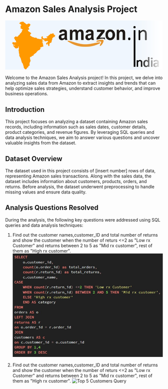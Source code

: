 # Amazon Sales Analysis Project
![Banner Image](https://github.com/Harish-ux779/Amazon-Sales---Analysis/blob/main/amazon_india_wide_image-3.jpg)

Welcome to the Amazon Sales Analysis project! In this project, we delve into analyzing sales
data from Amazon to extract insights and trends that can help optimize sales strategies,
understand customer behavior, and improve business operations.
## Introduction
This project focuses on analyzing a dataset containing Amazon sales records, including
information such as sales dates, customer details, product categories, and revenue figures. By
leveraging SQL queries and data analysis techniques, we aim to answer various questions and
uncover valuable insights from the dataset.
## Dataset Overview
The dataset used in this project consists of [insert number] rows of data, representing Amazon
sales transactions. Along with the sales data, the dataset includes information about customers,
products, orders, and returns. Before analysis, the dataset underwent preprocessing to handle
missing values and ensure data quality.
## Analysis Questions Resolved
During the analysis, the following key questions were addressed using SQL queries and data
analysis techniques:

1. Find out the customer names,customer_ID and total number of returns and show the customer when the number of returs <=2 as "Low rx Customer" and returns between 2 to 5 as "Mid rx customer", rest of them as "High rx customer".
![Returning customer query](https://github.com/Harish-ux779/Amazon-Sales---Analysis/blob/main/Q1.Screenshot.jpg)

2. Find out the customer names,customer_ID and total number of returns and show the customer when the number of returs <=2 as "Low rx Customer" and returns between 2 to 5 as "Mid rx customer", rest of them as "High rx customer".
![Top 5 Customers Query]()
